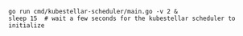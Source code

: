 <!--kubestellar-scheduler-process-start-without-cd-kubestellar-start-->
```shell
go run cmd/kubestellar-scheduler/main.go -v 2 &
sleep 15  # wait a few seconds for the kubestellar scheduler to initialize
```
<!--kubestellar-scheduler-process-start-without-cd-kubestellar-end-->